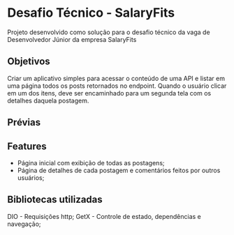 # Desafio Técnico - SalaryFits

Projeto desenvolvido como solução para o desafio técnico da vaga de Desenvolvedor Júnior da empresa SalaryFits 

## Objetivos

Criar um aplicativo simples para acessar o conteúdo de uma API e listar em uma página todos os posts retornados no endpoint. Quando o usuário clicar em um dos itens, deve ser encaminhado para um segunda tela com os detalhes daquela postagem.

## Prévias


## Features
- Página inicial com exibição de todas as postagens;
- Página de detalhes de cada postagem e comentários feitos por outros usuários;

## Bibliotecas utilizadas
DIO - Requisições http;
GetX - Controle de estado, dependências e navegação;